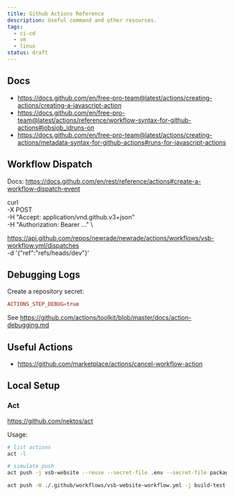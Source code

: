 ```yaml
---
title: Github Actions Reference
description: Useful command and other resources.
tags:
  - ci-cd
  - vm
  - linux
status: draft
---
```


<DocHeader props={props}/>

## Docs

- https://docs.github.com/en/free-pro-team@latest/actions/creating-actions/creating-a-javascript-action
- https://docs.github.com/en/free-pro-team@latest/actions/reference/workflow-syntax-for-github-actions#jobsjob_idruns-on
- https://docs.github.com/en/free-pro-team@latest/actions/creating-actions/metadata-syntax-for-github-actions#runs-for-javascript-actions

## Workflow Dispatch

Docs:
https://docs.github.com/en/rest/reference/actions#create-a-workflow-dispatch-event

curl \
 -X POST \
 -H "Accept: application/vnd.github.v3+json" \
 -H "Authorization: Bearer ..." \

https://api.github.com/repos/newrade/newrade/actions/workflows/vsb-workflow.yml/dispatches
\
 -d '{"ref":"refs/heads/dev"}'

## Debugging Logs

Create a repository secret:

```conf
ACTIONS_STEP_DEBUG=true
```

See https://github.com/actions/toolkit/blob/master/docs/action-debugging.md

## Useful Actions

- https://github.com/marketplace/actions/cancel-workflow-action

## Local Setup

### Act

https://github.com/nektos/act

Usage:

```bash
# list actions
act -l

# simulate push
act push -j vsb-website --reuse --secret-file .env --secret-file packages/website/.env

act push -W ./.github/workflows/vsb-website-workflow.yml -j build-test-deploy --reuse --secret-file .env --secret-file ./packages/vsb-website/.env --insecure-secrets
```
